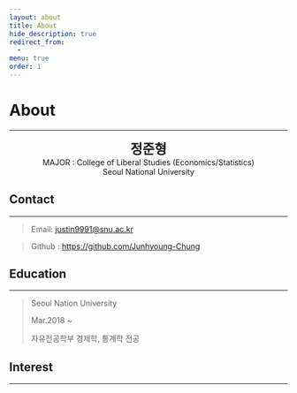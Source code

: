```yaml
---
layout: about
title: About
hide_description: true
redirect_from:
  -
menu: true
order: 1
---
```


# About

<!--author-->

* * *
<center>
<span style='font-size:170%;font-weight:bold'>
정준형
</span>
</center>

<center>MAJOR : College of Liberal Studies (Economics/Statistics)</center>

<center>Seoul National University</center>

## Contact
---
> Email: justin9991@snu.ac.kr

> Github : <a href='https://github.com/Junhyoung-Chung'>https://github.com/Junhyoung-Chung</a>

## Education
---
> Seoul Nation University
>
> Mar.2018 ~
>
> 자유전공학부 경제학, 통계학 전공

## Interest
---


